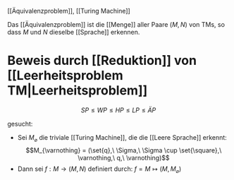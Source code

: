 [[Äquivalenzproblem]], [[Turing Machine]]

Das [[Äquivalenzproblem]] ist die [[Menge]] aller Paare $(M, N)$ von TMs, so dass $M$ und $N$ dieselbe [[Sprache]] erkennen.

# Beweis durch [[Reduktion]] von [[Leerheitsproblem TM|Leerheitsproblem]]
$$SP \leq WP \leq HP \leq LP \leq ÄP$$

gesucht: 

- Sei $M_\varnothing$ die triviale [[Turing Machine]], die die [[Leere Sprache]] erkennt:
$$M_{\varnothing} = (\set{q},\ \Sigma,\ \Sigma \cup \set{\square},\ \varnothing,\ q,\ \varnothing)$$
- Dann sei $f: M \rightarrow (M, N)$ definiert durch: $f = M \mapsto (M, M_\varnothing)$

